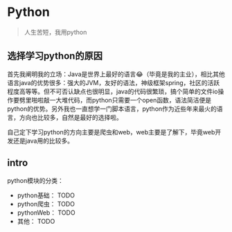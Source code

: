 # Python

> 人生苦短，我用python


## 选择学习python的原因
首先我阐明我的立场：Java是世界上最好的语言:joy:（毕竟是我的主业），相比其他语言java的优势很多：强大的JVM，友好的语法，神级框架spring，社区的活跃程度高等等。但不可否认缺点也很明显，java的代码很繁琐，搞个简单的文件io操作要劈里啪啦敲一大堆代码，而python只需要一个open函数，语法简洁便是python的优势。另外我也一直想学一门脚本语言，python作为近些年来最火的语言，方向也比较多，自然是最好的选择啦。


自己定下学习python的方向主要是爬虫和web，web主要是了解下，毕竟web开发还是java用的比较多。

## intro
python模块的分类：
- python基础： TODO
- python爬虫： TODO
- pythonWeb： TODO
- 其他： TODO